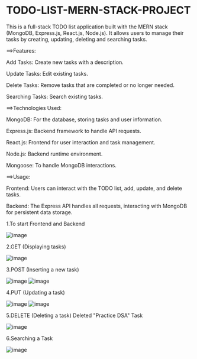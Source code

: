 # TODO-LIST-MERN-STACK-PROJECT

This is a full-stack TODO list application built with the MERN stack (MongoDB, Express.js, React.js, Node.js). It allows users to manage their tasks by creating, updating, deleting and searching tasks.

==>Features:

Add Tasks: Create new tasks with a description.

Update Tasks: Edit existing tasks.

Delete Tasks: Remove tasks that are completed or no longer needed.

Searching Tasks: Search existing tasks.

==>Technologies Used:

MongoDB: For the database, storing tasks and user information.

Express.js: Backend framework to handle API requests.

React.js: Frontend for user interaction and task management.

Node.js: Backend runtime environment.

Mongoose: To handle MongoDB interactions.

==>Usage:

Frontend: Users can interact with the TODO list, add, update, and delete tasks.

Backend: The Express API handles all requests, interacting with MongoDB for persistent data storage.

1.To start Frontend and Backend

![image](https://github.com/user-attachments/assets/f5cf2c89-7346-4b71-922f-18c76f1ade72)

2.GET (Displaying tasks)

![image](https://github.com/user-attachments/assets/d75a10e8-aeba-49f4-a724-e2a980cba667)

3.POST (Inserting a new task)

![image](https://github.com/user-attachments/assets/6af2d333-8a5f-47ac-bb90-1d1a62b1f45f)
![image](https://github.com/user-attachments/assets/d662a65d-1043-4eb6-8183-5457b325421a)

4.PUT (Updating a task)

![image](https://github.com/user-attachments/assets/a72d558d-b030-487d-8c8b-f92d097a09f0)
![image](https://github.com/user-attachments/assets/d8944d06-fcc5-4c0b-9209-606080534a36)

5.DELETE (Deleting a task)
Deleted "Practice DSA" Task

![image](https://github.com/user-attachments/assets/a4b08bad-dd06-45fc-ba7a-a93ad2f3b80e)

6.Searching a Task

![image](https://github.com/user-attachments/assets/e67916ab-1f28-4a98-9d5e-167923dd5532)

